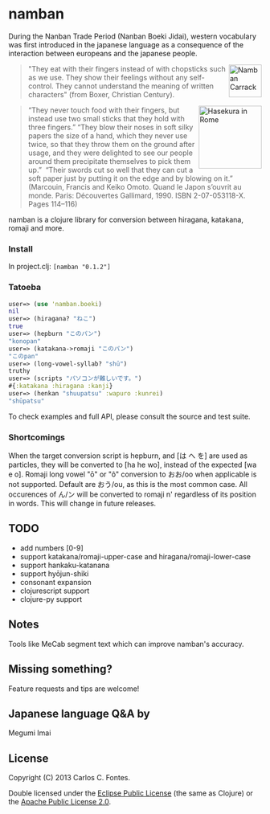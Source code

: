 # namban

During the Nanban Trade Period (Nanban Boeki Jidai), western vocabulary was
first introduced in the japanese language as a consequence of the interaction
between europeans and the japanese people.

<img src="http://upload.wikimedia.org/wikipedia/commons/0/00/NanbanCarrack.jpg"
 alt="Namban Carrack" title="Namban Carrack" align="right" height=65 />

> "They eat with their fingers instead of with chopsticks such as we use. They
show their feelings without any self-control. They cannot understand the meaning
of written characters"
(from Boxer, Christian Century).

<img src="http://upload.wikimedia.org/wikipedia/commons/b/b4/Hasekura_in_Rome.JPG"
 alt="Hasekura in Rome" title="Hasekura in Rome" align="right" height=125 />

> “They never touch food with their fingers, but instead use two small sticks
that they hold with three fingers.” “They blow their noses in soft silky papers
the size of a hand, which they never use twice, so that they throw them on the
ground after usage, and they were delighted to see our people around them
precipitate themselves to pick them up.” 
> “Their swords cut so well that they can cut a soft paper just by putting it on
the edge and by blowing on it.”
> (Marcouin, Francis and Keiko Omoto. Quand le Japon s’ouvrit au monde. Paris:
Découvertes Gallimard, 1990. ISBN 2-07-053118-X. Pages 114–116)

namban is a clojure library for conversion between hiragana, katakana, romaji
and more.

### Install

In project.clj: `[namban "0.1.2"]`

### Tatoeba

```clojure
user=> (use 'namban.boeki)
nil
user=> (hiragana? "ねこ")
true
user=> (hepburn "このパン")
"konopan"
user=> (katakana->romaji "このパン")
"このpan"
user=> (long-vowel-syllab? "shū")
truthy
user=> (scripts "パソコンが難しいです。")
#{:katakana :hiragana :kanji}
user=> (henkan "shuupatsu" :wapuro :kunrei)
"shūpatsu"
```
To check examples and full API, please consult the source and test suite.

### Shortcomings

When the target conversion script is hepburn, and [は へ を] are used as
particles, they will be converted to [ha he wo], instead of the expected [wa e o].
Romaji long vowel "ō" or "ô" conversion to おお/oo when applicable is not
supported. Default are おう/ou, as this is the most common case.
All occurences of ん/ン will be converted to romaji n' regardless of its position in
words. This will change in future releases.

## TODO

- add numbers [0-9]
- support katakana/romaji-upper-case and hiragana/romaji-lower-case
- support hankaku-katanana
- support hyōjun-shiki
- consonant expansion
- clojurescript support
- clojure-py support

## Notes

Tools like MeCab segment text which can improve namban's accuracy.

## Missing something?

Feature requests and tips are welcome!

## Japanese language Q&A by

Megumi Imai

## License

Copyright (C) 2013 Carlos C. Fontes.

Double licensed under the [Eclipse Public License](http://www.eclipse.org/legal/epl-v10.html) (the same as Clojure) or
the [Apache Public License 2.0](http://www.apache.org/licenses/LICENSE-2.0.html).

